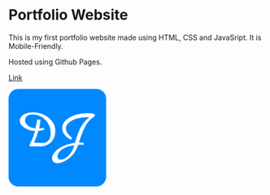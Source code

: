 
# Portfolio Website 

This is my first portfolio website made using HTML, CSS and JavaSript. It is Mobile-Friendly.

Hosted using Github Pages.

[Link](https://deril-jose.github.io/portfolio-website-1/Portfolio%20Website/index/index.html)

![Logo](https://github.com/Deril-Jose/portfolio-website-1/blob/main/Portfolio%20Website/favicon_io/android-chrome-192x192.png?raw=true)


